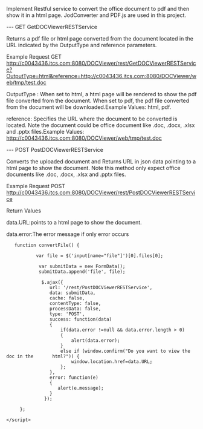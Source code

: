 
Implement Restful service to convert the office document to pdf and then show it in a html page.
JodConverter and PDF.js are used in this project.

--- GET GetDOCViewerRESTService

Returns a pdf file or html page converted from the document located in the URL indicated by the OutputType and reference parameters.
 
Example Request
GET
http://c0043436.itcs.com:8080/DOCViewer/rest/GetDOCViewerRESTService?OutputType=html&reference=http://c0043436.itcs.com:8080/DOCViewer/web/tmp/test.doc

OutputType : When set to html, a html page will be rendered to show the pdf file converted from the document. When set to pdf, the pdf file converted from the document will be downloaded.Example Values: html, pdf.

reference: Specifies the URL where the document to be converted is located. Note the document could be office document like .doc, .docx, .xlsx and .pptx files.Example Values: http://c0043436.itcs.com:8080/DOCViewer/web/tmp/test.doc


--- POST PostDOCViewerRESTService

Converts the uploaded document and Returns URL in json data pointing to a html page to show the document. Note this method only expect office documents like .doc, .docx, .xlsx and .pptx files.
 
Example Request
POST
http://c0043436.itcs.com:8080/DOCViewer/rest/PostDOCViewerRESTService

Return Values

data.URL:points to a html page to show the document.

data.error:The error message if only error occurs

<html>
<head>
    <meta charset="utf-8">
    <script src="http://ajax.googleapis.com/ajax/libs/jquery/1.8/jquery.js"></script>
  
 
       function convertFile() {
 
               var file = $('input[name="file"]')[0].files[0];
 
                var submitData = new FormData();
                submitData.append('file', file);
 
                 $.ajax({
                    url: '/rest/PostDOCViewerRESTService',
                    data: submitData,
                    cache: false,
                    contentType: false,
                    processData: false,
                    type: 'POST',
                    success: function(data)
                    {
                        if(data.error !=null && data.error.length > 0)
                        {
                            alert(data.error);
                        }
                        else if (window.confirm("Do you want to view the doc in the       html?")) {
                            window.location.href=data.URL;
                        };
                    },
                    error: function(e)
                    {
                       alert(e.message);
                    }
                  });
 
         };
 
    </script>
</head>
<body>
</body>
</html>
